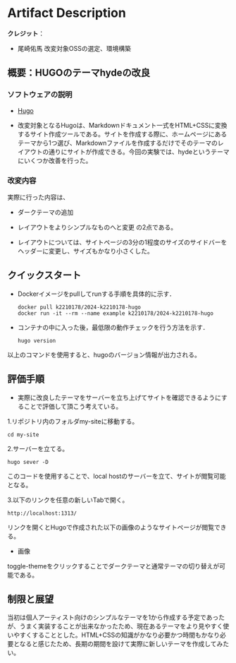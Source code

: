 # Artifact Description

**クレジット**：

* 尾崎佑馬 改変対象OSSの選定、環境構築

## 概要：HUGOのテーマhydeの改良

### ソフトウェアの説明

* [Hugo](https://github.com/gohugoio/hugo)
+ 改変対象となるHugoは、Markdownドキュメント一式をHTML+CSSに変換するサイト作成ツールである。サイトを作成する際に、ホームページにあるテーマから1つ選び、Markdownファイルを作成するだけでそのテーマのレイアウトの通りにサイトが作成できる。今回の実験では、hydeというテーマにいくつか改善を行った。

### 改変内容

実際に行った内容は、
* ダークテーマの追加
* レイアウトをよりシンプルなものへと変更
の2点である。

* レイアウトについては、サイトページの3分の1程度のサイズのサイドバーをヘッダーに変更し、サイズもかなり小さくした。

## クイックスタート

* Dockerイメージをpullしてrunする手順を具体的に示す．

  ```
  docker pull k2210178/2024-k2210178-hugo
  docker run -it --rm --name example k2210178/2024-k2210178-hugo
  ```

* コンテナの中に入った後，最低限の動作チェックを行う方法を示す．

  ```
  hugo version
  ```
以上のコマンドを使用すると、hugoのバージョン情報が出力される。

## 評価手順

* 実際に改良したテーマをサーバーを立ち上げてサイトを確認できるようにすることで評価して頂こう考えている。

1.リポジトリ内のフォルダmy-siteに移動する。
```
cd my-site
```
2.サーバーを立てる。
```
hugo sever -D
```
このコードを使用することで、local hostのサーバーを立て、サイトが閲覧可能となる。

3.以下のリンクを任意の新しいTabで開く。
```
http://localhost:1313/
```
リンクを開くとHugoで作成された以下の画像のようなサイトページが閲覧できる。
* 画像

toggle-themeをクリックすることでダークテーマと通常テーマの切り替えが可能である。


## 制限と展望

当初は個人アーティスト向けのシンプルなテーマを1から作成する予定であったが、うまく実装することが出来なかったため、現在あるテーマをより見やすく使いやすくすることとした。HTML+CSSの知識がかなり必要かつ時間もかなり必要となると感じたため、長期の期間を設けて実際に新しいテーマを作成してみたい。
